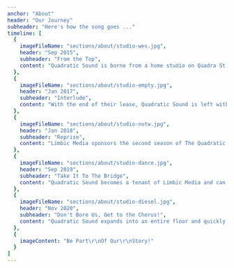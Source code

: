 ```yaml
---
anchor: "About"
header: "Our Journey"
subheader: "Here's how the song goes ..."
timeline: [
  {
    imageFileName: "sections/about/studio-wes.jpg",
    header: "Sep 2015",
    subheader: "From the Top",
    content: "Quadratic Sound is borne from a home studio on Quadra St, Victoria BC. The studio offers rehearsals & recording, and starts The Quadratic Concert Series on YouTube."
  },
  {
    imageFileName: "sections/about/studio-empty.jpg",
    header: "Jan 2017",
    subheader: "Interlude",
    content: "With the end of their lease, Quadratic Sound is left without a studio. The company continues to take part-time remote gigs, while the studio equipment is moved to various locations over the next few years."
  },
  {
    imageFileName: "sections/about/studio-notw.jpg",
    header: "Jan 2018",
    subheader: "Reprise",
    content: "Limbic Media sponsors the second season of The Quadratic Concert Series. Limbic provides a space to host concerts which feature their cutting edge audio reactive lighting technology."
  },
  {
    imageFileName: "sections/about/studio-dance.jpg",
    header: "Sep 2019",
    subheader: "Take It To The Bridge",
    content: "Quadratic Sound becomes a tenant of Limbic Media and can once again offer rehearsals, studio recording, and event space rentals."
  },
  {
    imageFileName: "sections/about/studio-diesel.jpg",
    header: "Nov 2020",
    subheader: "Don't Bore Us, Get to the Chorus!",
    content: "Quadratic Sound expands into an entire floor and quickly multiplies the size of the organization. With the new space comes new services, including education programs and increased multimedia offerings."
  },
  {
    imageContent: "Be Part\r\nOf Our\r\nStory!"
  }
]
---
```

